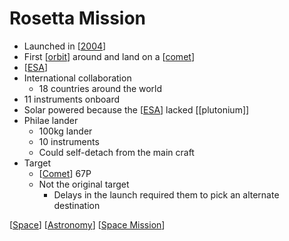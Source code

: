 # Rosetta Mission

- Launched in [[2004]]
- First [[orbit]] around and land on a [[comet]]
- [[ESA]]
- International collaboration
  - 18 countries around the world
- 11 instruments onboard
- Solar powered because the [[ESA]] lacked [[plutonium]]
- Philae lander
  - 100kg lander
  - 10 instruments
  - Could self-detach from the main craft
- Target
  - [[Comet]] 67P
  - Not the original target
    - Delays in the launch required them to pick an alternate destination

[[Space]] [[Astronomy]] [[Space Mission]]

[//begin]: # "Autogenerated link references for markdown compatibility"
[2004]: 2004 "2004"
[orbit]: orbit "Orbit"
[comet]: comet "Comet"
[ESA]: esa "ESA (European Space Agency)"
[ESA]: esa "ESA (European Space Agency)"
[Comet]: comet "Comet"
[Space]: space "Space"
[Astronomy]: astronomy "Astronomy"
[Space Mission]: space-mission "Space Mission"
[//end]: # "Autogenerated link references"
